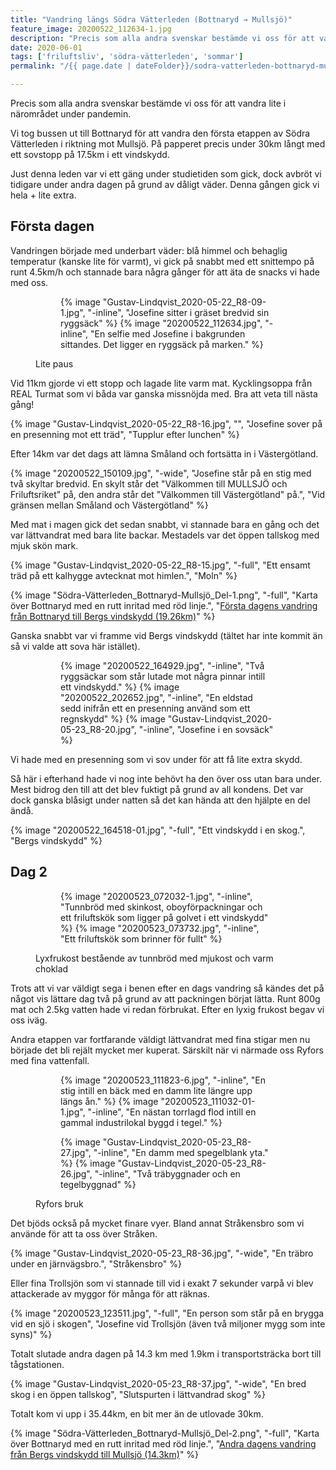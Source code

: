 ```yaml
---
title: "Vandring längs Södra Vätterleden (Bottnaryd → Mullsjö)"
feature_image: 20200522_112634-1.jpg
description: "Precis som alla andra svenskar bestämde vi oss för att vandra lite i närområdet under pandemin."
date: 2020-06-01
tags: ['friluftsliv', 'södra-vätterleden', 'sommar']
permalink: "/{{ page.date | dateFolder}}/sodra-vatterleden-bottnaryd-mullsjo/index.html"

---
```


Precis som alla andra svenskar bestämde vi oss för att vandra lite i närområdet under pandemin.

Vi tog bussen ut till Bottnaryd för att vandra den första etappen av Södra Vätterleden i riktning mot Mullsjö. På papperet precis under 30km långt med ett sovstopp på 17.5km i ett vindskydd.

Just denna leden var vi ett gäng under studietiden som gick, dock avbröt vi tidigare under andra dagen på grund av dåligt väder. Denna gången gick vi hela + lite extra.

## Första dagen

Vandringen började med underbart väder: blå himmel och behaglig temperatur (kanske lite för varmt), vi gick på snabbt med ett snittempo på runt 4.5km/h och stannade bara några gånger för att äta de snacks vi hade med oss.

<figure class="gallery -wide">
	<figure class="gallery-row">
		{% image "Gustav-Lindqvist_2020-05-22_R8-09-1.jpg", "-inline", "Josefine sitter i gräset bredvid sin ryggsäck" %}
		{% image "20200522_112634.jpg", "-inline", "En selfie med Josefine i bakgrunden sittandes. Det ligger en ryggsäck på marken." %}
	</figure>
	<figcaption><p>Lite paus</p></figcaption>
</figure>

Vid 11km gjorde vi ett stopp och lagade lite varm mat. Kycklingsoppa från REAL Turmat som vi båda var ganska missnöjda med. Bra att veta till nästa gång!

{% image "Gustav-Lindqvist_2020-05-22_R8-16.jpg", "", "Josefine sover på en presenning mot ett träd", "Tupplur efter lunchen" %}

Efter 14km var det dags att lämna Småland och fortsätta in i Västergötland.

{% image "20200522_150109.jpg", "-wide", "Josefine står på en stig med två skyltar bredvid. En skylt står det \"Välkommen till MULLSJÖ och Friluftsriket\" på, den andra står det \"Välkommen till Västergötland\" på.", "Vid gränsen mellan Småland och Västergötland" %}

Med mat i magen gick det sedan snabbt, vi stannade bara en gång och det var lättvandrat med bara lite backar. Mestadels var det öppen tallskog med mjuk skön mark.

{% image "Gustav-Lindqvist_2020-05-22_R8-15.jpg", "-full", "Ett ensamt träd på ett kalhygge avtecknat mot himlen.", "Moln" %}

{% image "Södra-Vätterleden_Bottnaryd-Mullsjö_Del-1.png", "-full", "Karta över Bottnaryd med en rutt inritad med röd linje.", "[Första dagens vandring från Bottnaryd till Bergs vindskydd (19.26km)](https://www.strava.com/activities/3493642297)" %}

Ganska snabbt var vi framme vid Bergs vindskydd (tältet har inte kommit än så vi valde att sova här istället).

<figure class="gallery -wide">
	<figure class="gallery-row">
		{% image "20200522_164929.jpg", "-inline", "Två ryggsäckar som står lutade mot några pinnar intill ett vindskydd." %}
		{% image "20200522_202652.jpg", "-inline", "En eldstad sedd inifrån ett en presenning använd som ett regnskydd" %}
		{% image "Gustav-Lindqvist_2020-05-23_R8-20.jpg", "-inline", "Josefine i en sovsäck" %}
	</figure>
</figure>

Vi hade med en presenning som vi sov under för att få lite extra skydd.

Så här i efterhand hade vi nog inte behövt ha den över oss utan bara under. Mest bidrog den till att det blev fuktigt på grund av all kondens. Det var dock ganska blåsigt under natten så det kan hända att den hjälpte en del ändå.

{% image "20200522_164518-01.jpg", "-full", "Ett vindskydd i en skog.", "Bergs vindskydd" %}

## Dag 2

<figure class="gallery -wide">
	<figure class="gallery-row -no-wrap">
		{% image "20200523_072032-1.jpg", "-inline", "Tunnbröd med skinkost, oboyförpackningar och ett friluftskök som ligger på golvet i ett vindskydd" %}
		{% image "20200523_073732.jpg", "-inline", "Ett friluftskök som brinner för fullt" %}
	</figure>
	<figcaption><p>Lyxfrukost bestående av tunnbröd med mjukost och varm choklad</p></figcaption>
</figure>


Trots att vi var väldigt sega i benen efter en dags vandring så kändes det på något vis lättare dag två på grund av att packningen börjat lätta. Runt 800g mat och 2.5kg vatten hade vi redan förbrukat. Efter en lyxig frukost begav vi oss iväg.

Andra etappen var fortfarande väldigt lättvandrat med fina stigar men nu började det bli rejält mycket mer kuperat. Särskilt när vi närmade oss Ryfors med fina vattenfall.

<figure class="gallery -wide">
	<figure class="gallery-row">
		{% image "20200523_111823-6.jpg", "-inline", "En stig intill en bäck med en damm lite längre upp längs ån." %}
		{% image "20200523_111032-01-1.jpg", "-inline", "En nästan torrlagd flod intill en gammal industrilokal byggd i tegel." %}
	</figure>
	<figure class="gallery-row">
		{% image "Gustav-Lindqvist_2020-05-23_R8-27.jpg", "-inline", "En damm med spegelblank yta." %}
		{% image "Gustav-Lindqvist_2020-05-23_R8-26.jpg", "-inline", "Två träbyggnader och en tegelbyggnad" %}
	</figure>
	<figcaption><p>Ryfors bruk</p></figcaption>
</figure>

Det bjöds också på mycket finare vyer. Bland annat Stråkensbro som vi använde för att ta oss över Stråken.

{% image "Gustav-Lindqvist_2020-05-23_R8-36.jpg", "-wide", "En träbro under en järnvägsbro.", "Stråkensbro" %}

Eller fina Trollsjön som vi stannade till vid i exakt 7 sekunder varpå vi blev attackerade av myggor för många för att räknas.

{% image "20200523_123511.jpg", "-full", "En person som står på en brygga vid en sjö i skogen", "Josefine vid Trollsjön (även två miljoner mygg som inte syns)" %}

Totalt slutade andra dagen på 14.3 km med 1.9km i transportsträcka bort till tågstationen.

{% image "Gustav-Lindqvist_2020-05-23_R8-37.jpg", "-wide", "En bred skog i en öppen tallskog", "Slutspurten i lättvandrad skog" %}

Totalt kom vi upp i 35.44km, en bit mer än de utlovade 30km.

{% image "Södra-Vätterleden_Bottnaryd-Mullsjö_Del-2.png", "-full", "Karta över Bottnaryd med en rutt inritad med röd linje.", "[Andra dagens vandring från Bergs vindskydd till Mullsjö (14.3km)](https://www.strava.com/activities/3497756756)" %}
